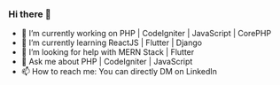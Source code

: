 ### Hi there 👋

- 🔭 I’m currently working on PHP | CodeIgniter | JavaScript | CorePHP
- 🌱 I’m currently learning ReactJS | Flutter | Django
- 🤔 I’m looking for help with MERN Stack | Flutter
- 💬 Ask me about PHP | CodeIgniter | JavaScript
- 📫 How to reach me: You can directly DM on LinkedIn
